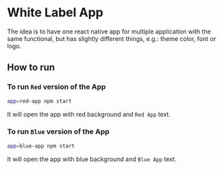 # White Label App
The idea is to have one react native app for multiple application 
with the same functional, but has slightly different things, e.g.: theme color, font or logo.

## How to run

### To run `Red` version of the App
```sh
app=red-app npm start
```
It will open the app with red background and `Red App` text.

### To run `Blue` version of the App

```sh
app=blue-app npm start
```
It will open the app with blue background and `Blue App` text.
